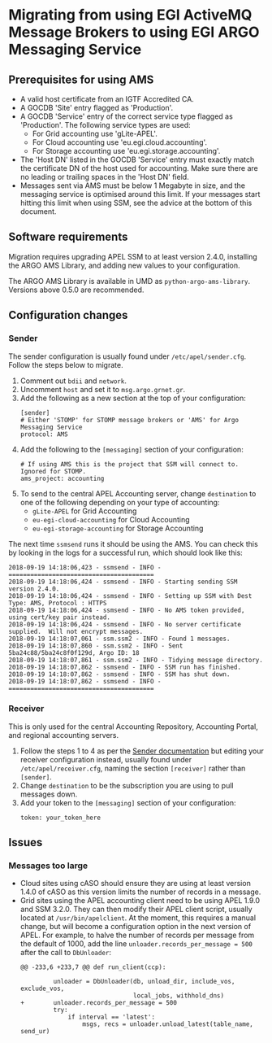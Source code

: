 # Migrating from using EGI ActiveMQ Message Brokers to using EGI ARGO Messaging Service

## Prerequisites for using AMS

- A valid host certificate from an IGTF Accredited CA.
- A GOCDB 'Site' entry flagged as 'Production'.
- A GOCDB 'Service' entry of the correct service type flagged as 'Production'. The following service types are used:
  - For Grid accounting use 'gLite-APEL'.
  - For Cloud accounting use 'eu.egi.cloud.accounting'.
  - For Storage accounting use 'eu.egi.storage.accounting'.
- The 'Host DN' listed in the GOCDB 'Service' entry must exactly match the certificate DN of the host used for accounting. Make sure there are no leading or trailing spaces in the 'Host DN' field.
- Messages sent via AMS must be below 1 Megabyte in size, and the messaging service is optimised around this limit. If your messages start hitting this limit when using SSM, see the advice at the bottom of this document.

## Software requirements

Migration requires upgrading APEL SSM to at least version 2.4.0, installing the ARGO AMS Library, and adding new values to your configuration.

The ARGO AMS Library is available in UMD as `python-argo-ams-library`. Versions above 0.5.0 are recommended.

## Configuration changes

### Sender

The sender configuration is usually found under `/etc/apel/sender.cfg`. Follow the steps below to migrate.

1. Comment out `bdii` and `network`.
1. Uncomment `host` and set it to `msg.argo.grnet.gr`.
1. Add the following as a new section at the top of your configuration:
   ```
   [sender]
   # Either 'STOMP' for STOMP message brokers or 'AMS' for Argo Messaging Service
   protocol: AMS
   ```
1. Add the following to the `[messaging]` section of your configuration:
   ```
   # If using AMS this is the project that SSM will connect to. Ignored for STOMP.
   ams_project: accounting
   ```
1. To send to the central APEL Accounting server, change `destination` to one of the following depending on your type of accounting:
   * `gLite-APEL` for Grid Accounting
   * `eu-egi-cloud-accounting` for Cloud Accounting
   * `eu-egi-storage-accounting` for Storage Accounting

The next time `ssmsend` runs it should be using the AMS. You can check this by looking in the logs for a successful run, which should look like this:

```
2018-09-19 14:18:06,423 - ssmsend - INFO - ========================================
2018-09-19 14:18:06,424 - ssmsend - INFO - Starting sending SSM version 2.4.0.
2018-09-19 14:18:06,424 - ssmsend - INFO - Setting up SSM with Dest Type: AMS, Protocol : HTTPS
2018-09-19 14:18:06,424 - ssmsend - INFO - No AMS token provided, using cert/key pair instead.
2018-09-19 14:18:06,424 - ssmsend - INFO - No server certificate supplied.  Will not encrypt messages.
2018-09-19 14:18:07,061 - ssm.ssm2 - INFO - Found 1 messages.
2018-09-19 14:18:07,860 - ssm.ssm2 - INFO - Sent 5ba24c88/5ba24c8f0f129d, Argo ID: 18
2018-09-19 14:18:07,861 - ssm.ssm2 - INFO - Tidying message directory.
2018-09-19 14:18:07,862 - ssmsend - INFO - SSM run has finished.
2018-09-19 14:18:07,862 - ssmsend - INFO - SSM has shut down.
2018-09-19 14:18:07,862 - ssmsend - INFO - ========================================
```

### Receiver

This is only used for the central Accounting Repository, Accounting Portal, and regional accounting servers.

1. Follow the steps 1 to 4 as per the [Sender documentation](#Sender) but editing your receiver configuration instead, usually found under `/etc/apel/receiver.cfg`, naming the section `[receiver]` rather than `[sender]`.
1. Change `destination` to be the subscription you are using to pull messages down.
1. Add your token to the `[messaging]` section of your configuration:
   ```
   token: your_token_here
   ```

## Issues

### Messages too large

- Cloud sites using cASO should ensure they are using at least version 1.4.0 of cASO as this version limits the number of records in a message.
- Grid sites using the APEL accounting client need to be using APEL 1.9.0 and SSM 3.2.0. They can then modify their APEL client script, usually located at `/usr/bin/apelclient`. At the moment, this requires a manual change, but will become a configuration option in the next version of APEL. For example, to halve the number of records per message from the default of 1000, add the line `unloader.records_per_message = 500` after the call to `DbUnloader`:
  ```
  @@ -233,6 +233,7 @@ def run_client(ccp):

           unloader = DbUnloader(db, unload_dir, include_vos, exclude_vos,
                                 local_jobs, withhold_dns)
  +        unloader.records_per_message = 500
           try:
               if interval == 'latest':
                   msgs, recs = unloader.unload_latest(table_name, send_ur)
  ```
